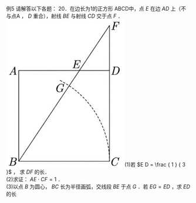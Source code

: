 例5 请解答以下各题： 20．在边长为1的正方形 ABCD中，点 $E$ 在边 $A D$ 上（不与点A ， $D$ 重合），射线 $B E$ 与射线 $C D$ 交于点 $F$ ．
![](<../../qs_image_DB/专题1-2_一文吃透相似三角形12个模型·共14类题型（解析版）/f21f7b05d2702c250a680b26e82d73cec37ce05ef1cd406bbdc02f11bebacc4c.jpg>)
(1)若 $E D = \frac { 1 } { 3 }$ ， 求 $D F$ 的长．   
(2)求证： $A E \cdot C F = 1$ ．   
(3)以点 $B$ 为圆心， $B C$ 长为半径画弧，交线段 $B E$ 于点 $G$ ．若 $E G = E D$ ，求 $E D$ 的长
